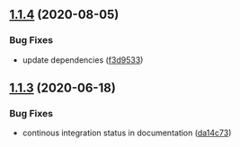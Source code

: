 ## [1.1.4](https://github.com/ricveal/scribere/compare/v1.1.3...v1.1.4) (2020-08-05)


### Bug Fixes

* update dependencies ([f3d9533](https://github.com/ricveal/scribere/commit/f3d9533f0f9f87d969f8607ef9eedbead6f53e85))

## [1.1.3](https://github.com/ricveal/scribere/compare/v1.1.2...v1.1.3) (2020-06-18)


### Bug Fixes

* continous integration status in documentation ([da14c73](https://github.com/ricveal/scribere/commit/da14c73a59c7e1b271ad60107af281f49aee7e4c))
